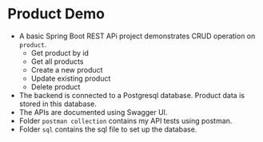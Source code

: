 # Product Demo
- A basic Spring Boot REST APi project demonstrates CRUD operation on `product`.
  - Get product by id
  - Get all products
  - Create a new product
  - Update existing product
  - Delete product
- The backend is connected to a Postgresql database. Product data is stored in this database.
- The APIs are documented using Swagger UI.
- Folder `postman collection` contains my API tests using postman.
- Folder `sql` contains the sql file to set up the database.